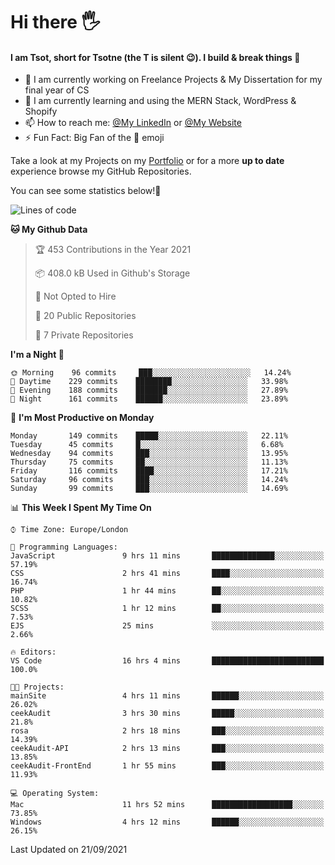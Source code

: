 # Hi there :raised_hand_with_fingers_splayed:
#### I am Tsot, short for Tsotne (the T is silent :wink:). I build & break things :space_invader:
- :telescope: I am currently working on Freelance Projects & My Dissertation for my final year of CS
- :seedling: I am currently learning and using the MERN Stack, WordPress & Shopify
- :mailbox: How to reach me: [@My LinkedIn](https://www.linkedin.com/in/tsotne-gvadzabia/) or [@My Website](https://tsotnegvadzabia.me/contact)
- :zap: Fun Fact: Big Fan of the :space_invader: emoji

Take a look at my Projects on my [Portfolio](https://tsotne.co.uk/) or for a more **up to date** experience browse my GitHub Repositories.

You can see some statistics below!:space_invader:
<!--START_SECTION:waka-->
![Lines of code](https://img.shields.io/badge/From%20Hello%20World%20I%27ve%20Written-3.5%20million%20lines%20of%20code-blue)

**🐱 My Github Data** 

> 🏆 453 Contributions in the Year 2021
 > 
> 📦 408.0 kB Used in Github's Storage 
 > 
> 🚫 Not Opted to Hire
 > 
> 📜 20 Public Repositories 
 > 
> 🔑 7 Private Repositories  
 > 
**I'm a Night 🦉** 

```text
🌞 Morning    96 commits     ███░░░░░░░░░░░░░░░░░░░░░░   14.24% 
🌆 Daytime    229 commits    ████████░░░░░░░░░░░░░░░░░   33.98% 
🌃 Evening    188 commits    ███████░░░░░░░░░░░░░░░░░░   27.89% 
🌙 Night      161 commits    ██████░░░░░░░░░░░░░░░░░░░   23.89%

```
📅 **I'm Most Productive on Monday** 

```text
Monday       149 commits    █████░░░░░░░░░░░░░░░░░░░░   22.11% 
Tuesday      45 commits     █░░░░░░░░░░░░░░░░░░░░░░░░   6.68% 
Wednesday    94 commits     ███░░░░░░░░░░░░░░░░░░░░░░   13.95% 
Thursday     75 commits     ██░░░░░░░░░░░░░░░░░░░░░░░   11.13% 
Friday       116 commits    ████░░░░░░░░░░░░░░░░░░░░░   17.21% 
Saturday     96 commits     ███░░░░░░░░░░░░░░░░░░░░░░   14.24% 
Sunday       99 commits     ███░░░░░░░░░░░░░░░░░░░░░░   14.69%

```


📊 **This Week I Spent My Time On** 

```text
⌚︎ Time Zone: Europe/London

💬 Programming Languages: 
JavaScript               9 hrs 11 mins       ██████████████░░░░░░░░░░░   57.19% 
CSS                      2 hrs 41 mins       ████░░░░░░░░░░░░░░░░░░░░░   16.74% 
PHP                      1 hr 44 mins        ██░░░░░░░░░░░░░░░░░░░░░░░   10.82% 
SCSS                     1 hr 12 mins        ██░░░░░░░░░░░░░░░░░░░░░░░   7.53% 
EJS                      25 mins             ░░░░░░░░░░░░░░░░░░░░░░░░░   2.66%

🔥 Editors: 
VS Code                  16 hrs 4 mins       █████████████████████████   100.0%

🐱‍💻 Projects: 
mainSite                 4 hrs 11 mins       ██████░░░░░░░░░░░░░░░░░░░   26.02% 
ceekAudit                3 hrs 30 mins       █████░░░░░░░░░░░░░░░░░░░░   21.8% 
rosa                     2 hrs 18 mins       ███░░░░░░░░░░░░░░░░░░░░░░   14.39% 
ceekAudit-API            2 hrs 13 mins       ███░░░░░░░░░░░░░░░░░░░░░░   13.85% 
ceekAudit-FrontEnd       1 hr 55 mins        ███░░░░░░░░░░░░░░░░░░░░░░   11.93%

💻 Operating System: 
Mac                      11 hrs 52 mins      ██████████████████░░░░░░░   73.85% 
Windows                  4 hrs 12 mins       ██████░░░░░░░░░░░░░░░░░░░   26.15%

```


 Last Updated on 21/09/2021
<!--END_SECTION:waka-->
